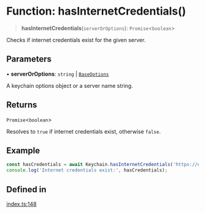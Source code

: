 # Function: hasInternetCredentials()

> **hasInternetCredentials**(`serverOrOptions`): `Promise`\<`boolean`\>

Checks if internet credentials exist for the given server.

## Parameters

• **serverOrOptions**: `string` \| [`BaseOptions`](../type-aliases/BaseOptions.md)

A keychain options object or a server name string.

## Returns

`Promise`\<`boolean`\>

Resolves to `true` if internet credentials exist, otherwise `false`.

## Example

```typescript
const hasCredentials = await Keychain.hasInternetCredentials('https://example.com');
console.log('Internet credentials exist:', hasCredentials);
```

## Defined in

[index.ts:148](https://github.com/quangsuong/nts-react-native-keychain/blob/6ec8fdb5b967a106085e74014d8072182c9fca28/src/index.ts#L148)

